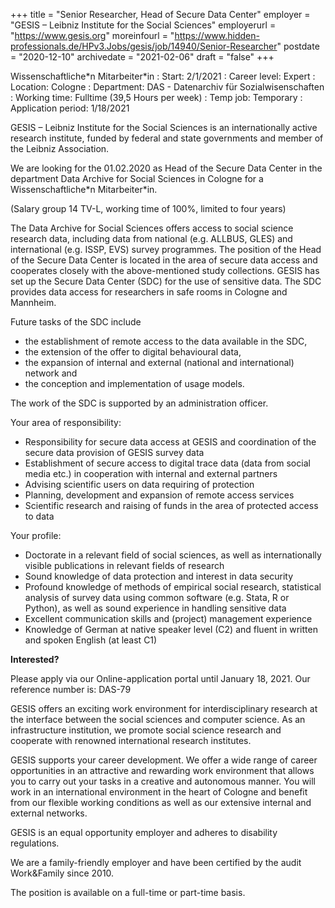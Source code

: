 +++
title = "Senior Researcher, Head of Secure Data Center" 
employer =  "GESIS – Leibniz Institute for the Social Sciences"
employerurl = "https://www.gesis.org"
moreinfourl = "https://www.hidden-professionals.de/HPv3.Jobs/gesis/job/14940/Senior-Researcher"
postdate = "2020-12-10"
archivedate = "2021-02-06"
draft = "false"
+++

Wissenschaftliche&ast;n Mitarbeiter&ast;in
: Start: 2/1/2021
: Career level: Expert
: Location: Cologne
: Department: DAS - Datenarchiv für Sozialwisenschaften
: Working time: Fulltime (39,5 Hours per week)
: Temp job: Temporary
: Application period: 1/18/2021

GESIS – Leibniz Institute for the Social Sciences is an internationally active research institute, funded by federal and state governments and member of the Leibniz Association. 

We are looking for the 01.02.2020 as Head of the Secure Data Center in the department Data Archive for Social Sciences in Cologne for a Wissenschaftliche&ast;n Mitarbeiter&ast;in.

(Salary group 14 TV-L, working time of 100%, limited to four years)

The Data Archive for Social Sciences offers access to social science research data, including data from national (e.g. ALLBUS, GLES) and international (e.g. ISSP, EVS) survey programmes. The position of the Head of the Secure Data Center is located in the area of secure data access and cooperates closely with the above-mentioned study collections. GESIS has set up the Secure Data Center (SDC) for the use of sensitive data. The SDC provides data access for researchers in safe rooms in Cologne and Mannheim. 

Future tasks of the SDC include

- the establishment of remote access to the data available in the SDC,
- the extension of the offer to digital behavioural data,
- the expansion of internal and external (national and international) network and
- the conception and implementation of usage models.

The work of the SDC is supported by an administration officer.

Your area of responsibility:

- Responsibility for secure data access at GESIS and coordination of the secure data provision of GESIS survey data
- Establishment of secure access to digital trace data (data from social media etc.) in cooperation with internal and external partners
- Advising scientific users on data requiring of protection
- Planning, development and expansion of remote access services
- Scientific research and raising of funds in the area of protected access to data

Your profile:

- Doctorate in a relevant field of social sciences, as well as internationally visible publications in relevant fields of research
- Sound knowledge of data protection and interest in data security
- Profound knowledge of methods of empirical social research, statistical analysis of survey data using common software (e.g. Stata, R or Python), as well as sound experience in handling sensitive data
- Excellent communication skills and (project) management experience
- Knowledge of German at native speaker level (C2) and fluent in written and spoken English (at least C1)

**Interested?**

Please apply via our Online-application portal until January 18, 2021. Our reference number is: DAS-79

GESIS offers an exciting work environment for interdisciplinary research at the interface between the social sciences and computer science. As an infrastructure institution, we promote social science research and cooperate with renowned international research institutes.

GESIS supports your career development. We offer a wide range of career opportunities in an attractive and rewarding work environment that allows you to carry out your tasks in a creative and autonomous manner. You will work in an international environment in the heart of Cologne and benefit from our flexible working conditions as well as our extensive internal and external networks. 

GESIS is an equal opportunity employer and adheres to disability regulations.

We are a family-friendly employer and have been certified by the audit Work&Family since 2010. 

The position is available on a full-time or part-time basis.


